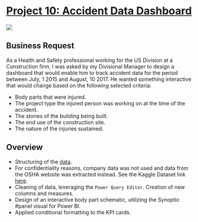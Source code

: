 # [Project 10: Accident Data Dashboard](https://app.powerbi.com/groups/me/reports/9f6f1294-b202-4591-83bd-62b0cab28d36/ReportSection?language=en-US)
![](https://images.unsplash.com/photo-1541888946425-d81bb19240f5?ixlib=rb-1.2.1&ixid=MnwxMjA3fDB8MHxwaG90by1wYWdlfHx8fGVufDB8fHx8&auto=format&fit=crop&w=1170&q=80)

## Business Request

As a Health and Safety professional working for the US Division at a Construction firm, I was asked by my Divisional Manager to design a dashboard that would enable him to track accident data for the period between July, 1 2015 and August, 10 2017. He wanted something interactive that would change based on the following selected criteria: 

- Body parts that were injured.
- The project type the injured person was working on at the time of the accident.
- The stories of the building being built.
- The end use of the construction site.
- The nature of the injuries sustained.

## Overview

- Structuring of the [data](https://github.com/davidgomezpr1/PowerBI_PersonalStepTracking/blob/Portfolio_Projects/StepTrackingNov21.xlsx). 
- For confidentiality reasons, company data was not used and data from the OSHA website was extracted instead. See the Kaggle Dataset link [here](https://www.kaggle.com/ruqaiyaship/osha-accident-and-injury-data-1517).
- Cleaning of data, leveraging the `Power Query Editor`. Creation of new columns and measures.
- Design of an interactive body part schematic, utilizing the Synoptic #panel visual for Power BI.
- Applied conditional formatting to the KPI cards.
